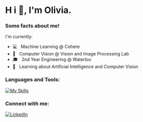 <div class="typewrite">
  <h1 class="typewrite__text" data-wait="1000">
    <span class="typewrite__letter">H</span>
    <span class="typewrite__letter">i</span> 👋, 
    <span class="typewrite__letter">I</span>'<span class="typewrite__letter">m</span> 
    <span class="typewrite__letter">O</span><span class="typewrite__letter">l</span>i<span class="typewrite__letter">v</span>i<span class="typewrite__letter">a</span>.
  </h1>
</div>

<h3>Some facts about me!</h3>
<p>I'm currently:</p>
 
  - 💻 &nbsp; Machine Learning @ Cohere
  - 🎨 &nbsp; Computer Vision @ Vision and Image Processing Lab
  - 🎓 &nbsp; 2nd Year Engineering @ Waterloo
  - 🌱 &nbsp; Learning about Artificial Intelligence and Computer Vision

</div> 
</div>

<h3>Languages and Tools:</h3>

[![My Skills](https://skillicons.dev/icons?i=python,cpp,java,js,html,css,tensorflow,gcp)](https://skillicons.dev)

<h3>Connect with me:</h3>

<a href="https://www.linkedin.com/in/omarkham/" >![LinkedIn](https://img.shields.io/badge/linkedin-%230077B5.svg?style=for-the-badge&logo=linkedin&logoColor=white)</a>
</a>

